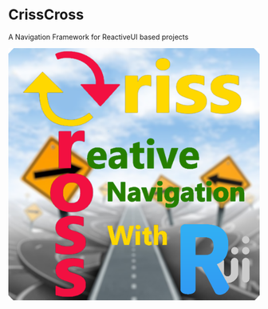 # CrissCross
A Navigation Framework for ReactiveUI based projects

![CrissCross](https://github.com/ChrisPulman/CrissCross/blob/master/CrissCross/Images/CrissCross.png)